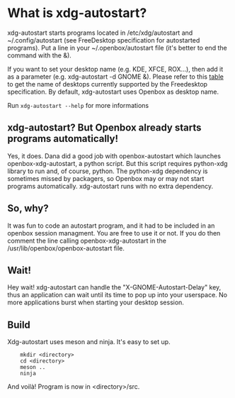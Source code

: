 # What is xdg-autostart?

xdg-autostart starts programs located in /etc/xdg/autostart and ~/.config/autostart (see FreeDesktop specification for autostarted programs). Put a line in your ~/.openbox/autostart file (it's better to end the command with the &).

If you want to set your desktop name (e.g. KDE, XFCE, ROX...), then add it as a parameter (e.g. xdg-autostart -d GNOME &). Please refer to this [table](http://standards.freedesktop.org/menu-spec/latest/apb.html) to get the name of desktops currently supported by the Freedesktop specification. By default, xdg-autostart uses Openbox as desktop name.

Run `xdg-autostart --help` for more informations

## xdg-autostart? But Openbox already starts programs automatically!

Yes, it does. Dana did a good job with openbox-autostart which launches openbox-xdg-autostart, a python script. But this script requires python-xdg
library to run and, of course, python. The python-xdg dependency is sometimes missed by packagers, so Openbox may or may not start programs automatically. xdg-autostart runs with no extra dependency.

## So, why?

It was fun to code an autostart program, and it had to be included in an openbox session managment. You are free to use it or not. If you do then comment the line calling openbox-xdg-autostart in the /usr/lib/openbox/openbox-autostart file.

## Wait!

Hey wait! xdg-autostart can handle the "X-GNOME-Autostart-Delay" key, thus an application can wait until its time to pop up into your userspace. No more applications burst when starting your desktop session.

## Build

Xdg-autostart uses meson and ninja. It's easy to set up.

        mkdir <directory>
        cd <directory>
        meson ..
        ninja


And voilà! Program is now in \<directory\>/src.